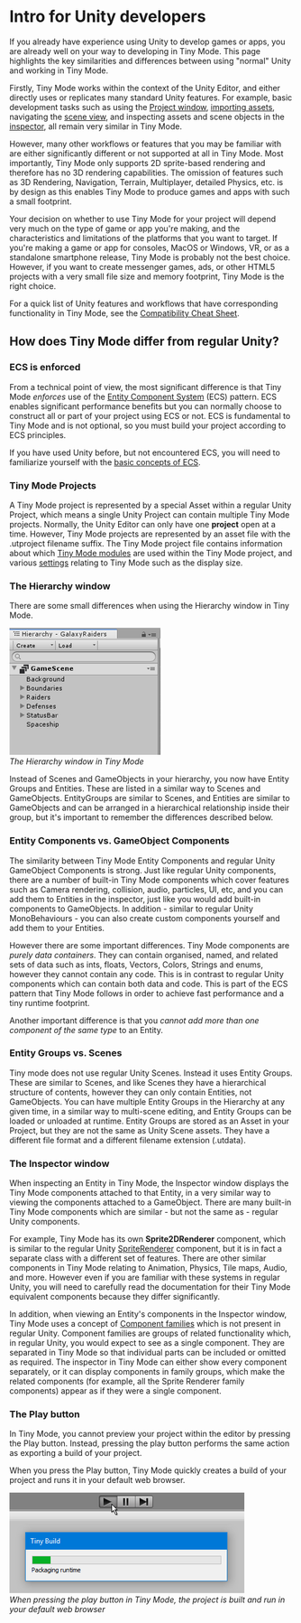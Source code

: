 # Intro for Unity developers

If you already have experience using Unity to develop games or apps, you are already well on your way to developing in Tiny Mode. This page highlights the key similarities and differences between using "normal" Unity and working in Tiny Mode.

Firstly, Tiny Mode works within the context of the Unity Editor, and either directly uses or replicates many standard Unity features. For example, basic development tasks such as using the [Project window](https://docs.unity3d.com/Manual/ProjectView.html), [importing assets](https://docs.unity3d.com/Manual/AssetWorkflow.html), navigating the [scene view](https://docs.unity3d.com/Manual/UsingTheSceneView.html), and inspecting assets and scene objects in the [inspector](https://docs.unity3d.com/Manual/UsingTheInspector.html), all remain very similar in Tiny Mode.

However, many other workflows or features that you may be familiar with are either significantly different or not supported at all in Tiny Mode. Most importantly, Tiny Mode only supports 2D sprite-based rendering and therefore has no 3D rendering capabilities. The omission of features such as 3D Rendering, Navigation, Terrain, Multiplayer, detailed Physics, etc. is by design as this enables Tiny Mode to produce games and apps with such a small footprint. 

Your decision on whether to use Tiny Mode for your project will depend very much on the type of game or app you're making, and the characteristics and limitations of the platforms that you want to target. If you're making a game or app for consoles, MacOS or Windows, VR, or as a standalone smartphone release, Tiny Mode is probably not the best choice. However, if you want to create messenger games, ads, or other HTML5 projects with a very small file size and memory footprint, Tiny Mode is the right choice.

For a quick list of Unity features and workflows that have corresponding functionality in Tiny Mode, see the [Compatibility Cheat Sheet](compatibility.md).

## How does Tiny Mode differ from regular Unity?


### ECS is enforced

From a technical point of view, the most significant difference is that Tiny Mode _enforces_ use of the [Entity Component System](https://en.wikipedia.org/wiki/Entity%E2%80%93component%E2%80%93system) (ECS) pattern. ECS enables significant performance benefits but you can normally choose to construct all or part of your project using ECS or not. ECS is fundamental to Tiny Mode and is not optional, so you must build your project according to ECS principles.

If you have used Unity before, but not encountered ECS, you will need to familiarize yourself with the [basic concepts of ECS](https://en.wikipedia.org/wiki/Entity%E2%80%93component%E2%80%93system).


### Tiny Mode Projects

A Tiny Mode project is represented by a special Asset within a regular Unity Project, which means a single Unity Project can contain multiple Tiny Mode projects. Normally, the Unity Editor can only have one **project** open at a time. However, Tiny Mode projects are represented by an asset file with the .utproject filename suffix. The Tiny Mode project file contains information about which [Tiny Mode modules](modules.md) are used within the Tiny Mode project, and various [settings](settings-main.md) relating to Tiny Mode such as the display size.


### The Hierarchy window

There are some small differences when using the Hierarchy window in Tiny Mode.

![The Hierarchy window in Tiny Mode](images/hierarchy.png "The Hierarchy window in Tiny Mode")<br/>
_The Hierarchy window in Tiny Mode_

Instead of Scenes and GameObjects in your hierarchy, you now have Entity Groups and Entities. These are listed in a similar way to Scenes and GameObjects. EntityGroups are similar to Scenes, and Entities are similar to GameObjects and can be arranged in a hierarchical relationship inside their group, but it's important to remember the differences described below.


### Entity Components vs. GameObject Components

The similarity between Tiny Mode Entity Components and regular Unity GameObject Components is strong. Just like regular Unity components, there are a number of built-in Tiny Mode components which cover features such as Camera rendering, collision, audio, particles, UI, etc, and you can add them to Entities in the inspector, just like you would add built-in components to GameObjects. In addition - similar to regular Unity MonoBehaviours - you can also create custom components yourself and add them to your Entities.

However there are some important differences. Tiny Mode components are _purely data containers_. They can contain organised, named, and related sets of data such as ints, floats, Vectors, Colors, Strings and enums, however they cannot contain any code. This is in contrast to regular Unity components which can contain both data and code. This is part of the ECS pattern that Tiny Mode follows in order to achieve fast performance and a tiny runtime footprint.

Another important difference is that you _cannot add more than one component of the same type_ to an Entity.


### Entity Groups vs. Scenes

Tiny mode does not use regular Unity Scenes. Instead it uses Entity Groups. These are similar to Scenes, and like Scenes they have a hierarchical structure of contents, however they can only contain Entities, not GameObjects. You can have multiple Entity Groups in the Hierarchy at any given time, in a similar way to multi-scene editing, and Entity Groups can be loaded or unloaded at runtime. Entity Groups are stored as an Asset in your Project, but they are not the same as Unity Scene assets. They have a different file format and a different filename extension (.utdata).


### The Inspector window

When inspecting an Entity in Tiny Mode, the Inspector window displays the Tiny Mode components attached to that Entity, in a very similar way to viewing the components attached to a GameObject. There are many built-in Tiny Mode components which are similar - but not the same as - regular Unity components.

For example, Tiny Mode has its own **Sprite2DRenderer** component, which is similar to the regular Unity [SpriteRenderer](https://docs.unity3d.com/Manual/class-SpriteRenderer.html) component, but it is in fact a separate class with a different set of features. There are other similar components in Tiny Mode relating to Animation, Physics, Tile maps, Audio, and more. However even if you are familiar with these systems in regular Unity, you will need to carefully read the documentation for their Tiny Mode equivalent components because they differ significantly.

In addition, when viewing an Entity's components in the Inspector window, Tiny Mode uses a concept of [Component families](component-families.md) which is not present in regular Unity. Component families are groups of related functionality which, in regular Unity, you would expect to see as a single component. They are separated in Tiny Mode so that individual parts can be included or omitted as required. The inspector in Tiny Mode can either show every component separately, or it can display components in family groups, which make the related components (for example, all the Sprite Renderer family components) appear as if they were a single component.


### The Play button

In Tiny Mode, you cannot preview your project within the editor by pressing the Play button. Instead, pressing the play button performs the same action as exporting a build of your project. 

When you press the Play button, Tiny Mode quickly creates a build of your project and runs it in your default web browser.


![alt_text](images/build-progress.png "image_tooltip")<br/>
_When pressing the play button in Tiny Mode, the project is built and run in your default web browser_

